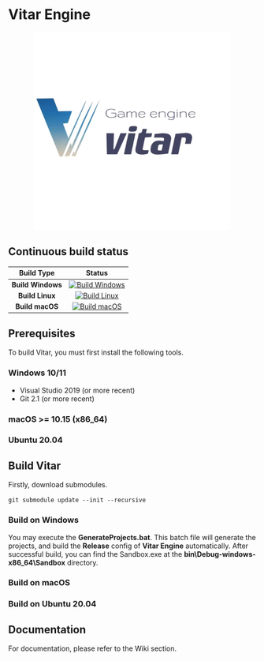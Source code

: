 # Vitar Engine

<p align="center">
  <a href="https://github.com/zong4/VitarEngine">
    <img src="Vitar/VitarEngineIcon.jpg" width="400" alt="Vitar Engine logo">
  </a>
</p>

## Continuous build status

|    Build Type     |                                                                                      Status                                                                                      |
| :---------------: | :------------------------------------------------------------------------------------------------------------------------------------------------------------------------------: |
| **Build Windows** | [![Build Windows](https://github.com/BoomingTech/Piccolo/actions/workflows/build_windows.yml/badge.svg)](https://github.com/zong4/VitarEngine/actions) |
|  **Build Linux**  |    [![Build Linux](https://github.com/BoomingTech/Piccolo/actions/workflows/build_linux.yml/badge.svg)]()    |
|  **Build macOS**  |    [![Build macOS](https://github.com/BoomingTech/Piccolo/actions/workflows/build_macos.yml/badge.svg)]()    |

## Prerequisites

To build Vitar, you must first install the following tools.

### Windows 10/11

- Visual Studio 2019 (or more recent)
- Git 2.1 (or more recent)

### macOS >= 10.15 (x86_64)

### Ubuntu 20.04

## Build Vitar

Firstly, download submodules.

```
git submodule update --init --recursive
```

### Build on Windows

You may execute the **GenerateProjects.bat**. This batch file will generate the projects, and build the **Release** config of **Vitar Engine** automatically. After successful build, you can find the Sandbox.exe at the **bin\Debug-windows-x86_64\Sandbox** directory.

### Build on macOS

### Build on Ubuntu 20.04

## Documentation

For documentation, please refer to the Wiki section.
